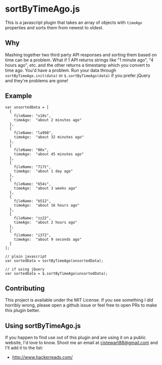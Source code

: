 # sortByTimeAgo.js
This is a javascript plugin that takes an array of objects 
with `timeAgo` properties and sorts them from newest to oldest.

## Why
Mashing together two third party API responses and sorting them 
based on time can be a problem. What if 1 API returns strings 
like "1 minute ago", "4 hours ago", etc. and the other returns 
a timestamp which you convert to time ago. You'd have a problem. Run
your data through `sortByTimeAgo.init(data)` or `$.sortByTimeAgo(data)` 
if you prefer jQuery and they're problems are gone!

## Example
    var unsortedData = [
      {
        fileName: "x10s",
        timeAgo:  "about 2 minutes ago"
      },
      {
        fileName: "la998",
        timeAgo:  "about 32 minutes ago"
      },
      {
        fileName: "00x",
        timeAgo:  "about 45 minutes ago"
      },
      {
        fileName: "717t",
        timeAgo:  "about 1 day ago"
      },
      {
        fileName: "654s",
        timeAgo:  "about 3 weeks ago"
      },
      {
        fileName: "b512",
        timeAgo:  "about 16 hours ago"
      },
      {
        fileName: "zz22",
        timeAgo:  "about 2 hours ago"
      },
      {
        fileName: "i372",
        timeAgo:  "about 9 seconds ago"
      }
    ];
    
    // plain javascript
    var sortedData = sortByTimeAgo(unsortedData);
    
    // if using jQuery
    var sortedData = $.sortByTimeAgo(unsortedData);
    
## Contributing
This project is available under the MIT License. If you see something I did 
horribly wrong, please open a github issue or feel free to open PRs to make 
this plugin better.

## Using sortByTimeAgo.js
If you happen to find use out of this plugin and are using it on a public website, I'd
love to know. Shoot me an email at cjstewart88@gmail.com and I'll add it to the list:

- http://www.hackerreads.com/ 